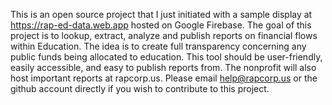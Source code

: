 This is an open source project that I just initiated with a sample display at https://rap-ed-data.web.app hosted on Google Firebase.
The goal of this project is to lookup, extract, analyze and publish reports on financial flows within Education.
The idea is to create full transparency concerning any public funds being allocated to education.
This tool should be user-friendly, easily accessible, and easy to publish reports from.
The nonprofit will also host important reports at rapcorp.us.
Please email help@rapcorp.us or the github account directly if you wish to contribute to this project.
